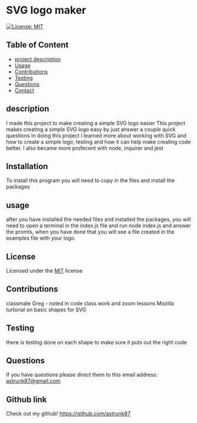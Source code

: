 

# SVG logo maker
[![License: MIT](https://img.shields.io/badge/License-MIT-yellow.svg)](https://opensource.org/licenses/MIT)

## Table of Content 
* [project description](#Description)
* [Usage](#Usage)
* [Contributions](#Contributions)
* [Testing](#Testing)
* [Questions](#Questions)
* [Contact](#Contact)


## description
 I made this project to make creating a simple SVG logo easier
 This project makes creating a simple SVG logo easy by just answer a couple quick questions
 In doing this project I learned more about working with SVG and how to create a simple logo, testing and how it can help make creating code better. I also became more profecent with node, inquirer and jest

## Installation
  To install this program you will need to copy in the files and install the packages

## usage
  after you have installed the needed files and installed the packages, you will need to open a terminal in the index.js file and run node index.js and answer the promts, when you have done that you will see a file created in the examples file with your logo.

## License
  Licensed under the [MIT](https://choosealicense.com/licenses/mit/) license 

## Contributions 
  classmate Greg - noted in code
  class work and zoom lessons
  Mozilla turtorial on basic shapes for SVG

## Testing 
  there is testing done on each shape to make sure it puts out the right code

## Questions
  If you have questions please direct them to this email address:
  astrunk87@gmail.com
  
## Github link
  Check out my github!
  https://github.com/astrunk87  
  

